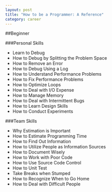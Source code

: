 ```yaml
---
layout: post  
title: "How to be a Programmer: A Reference"
category: career
---
```


##Beginner

###Personal Skills

- Learn to Debug
- How to Debug by Splitting the Problem Space
- How to Remove an Error
- How to Debug Using a Log
- How to Understand Performance Problems
- How to Fix Performance Problems
- How to Optimize Loops
- How to Deal with I/O Expense
- How to Manage Memory
- How to Deal with Intermittent Bugs
- How to Learn Design Skills
- How to Conduct Experiments

###Team Skills

- Why Estimation is Important
- How to Estimate Programming Time
- How to Find Out Information
- How to Utilize People as Information Sources
- How to Document Wisely
- How to Work with Poor Code
- How to Use Source Code Control
- How to Unit Test
- Take Breaks when Stumped
- How to Recognize When to Go Home
- How to Deal with Difficult People